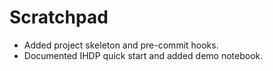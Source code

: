 # Scratchpad

- Added project skeleton and pre-commit hooks.
- Documented IHDP quick start and added demo notebook.
